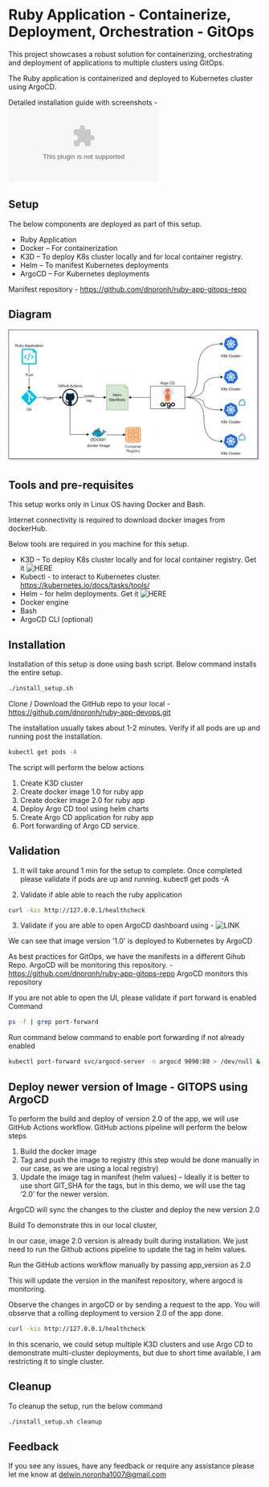 # Ruby Application - Containerize, Deployment, Orchestration - GitOps

This project showcases a robust solution for containerizing, orchestrating and deployment of applications to multiple clusters using GitOps.

The Ruby application is containerized and deployed to Kubernetes cluster using ArgoCD.

Detailed installation guide with screenshots - ![HERE](./ruby-app-project-results.docx)

## Setup

The below components are deployed as part of this setup.

* Ruby Application
* Docker – For containerization
* K3D – To deploy K8s cluster locally and for local container registry.
* Helm – To manifest Kubernetes deployments
* ArgoCD – For Kubernetes deployments

Manifest repository - https://github.com/dnoronh/ruby-app-gitops-repo

## Diagram
![](./ruby-app.png)

## Tools and pre-requisites

This setup works only in Linux OS having Docker and Bash.

Internet connectivity is required to download docker images from dockerHub.

Below tools are required in you machine for this setup.

* K3D – To deploy K8s cluster locally and for local container registry. Get it ![HERE](https://k3d.io/v5.6.0/#installation)
* Kubectl - to interact to Kubernetes cluster. https://kubernetes.io/docs/tasks/tools/
* Helm - for helm deployments. Get it ![HERE](https://helm.sh/docs/intro/install/)
* Docker engine
* Bash
* ArgoCD CLI (optional)

## Installation

Installation of this setup is done using bash script.
Below command installs the entire setup.

```bash
./install_setup.sh
```

Clone / Download the GitHub repo to your local - https://github.com/dnoronh/ruby-app-devops.git

The installation usually takes about 1-2 minutes.
Verify if all pods are up and running post the installation.

```bash
kubectl get pods -A
```

The script will perform the below actions
1)	Create K3D cluster
2)	Create docker image 1.0 for ruby app
3)	Create docker image 2.0 for ruby app
4)	Deploy Argo CD tool using helm charts
5)	Create Argo CD application for ruby app
6)	Port forwarding of Argo CD service.


## Validation

1)	It will take around 1 min for the setup to complete. Once completed please validate if pods are up and running.
kubectl get pods -A

2)	Validate if able able to reach the ruby application

```bash
curl -kis http://127.0.0.1/healthcheck
```

3)	Validate if you are able to open ArgoCD dashboard using - ![LINK](http://127.0.0.1:9090/)


We can see that image version '1.0' is deployed to Kubernetes by ArgoCD

As best practices for GitOps, we have the manifests in a different Gihub Repo. ArgoCD will be monitoring this repository. - https://github.com/dnoronh/ruby-app-gitops-repo
ArgoCD monitors this repository

If you are not able to open the UI, please validate if port forward is enabled
Command 
```bash
ps -f | grep port-forward
```

Run command below command to enable port forwarding if not already enabled

```bash
kubectl port-forward svc/argocd-server -n argocd 9090:80 > /dev/null &
```

## Deploy newer version of Image - GITOPS using ArgoCD

To perform the build and deploy of version 2.0 of the app, we will use GitHub Actions workflow.
GitHub actions pipeline will perform the below steps
1)	Build the docker image
2)	Tag and push the image to registry (this step would be done manually in our case, as we are using a local registry)
3)	Update the image tag in manifest (helm values) – Ideally it is better to use short GIT_SHA for the tags, but in this demo, we will use the tag ‘2.0’ for the newer version.

ArgoCD will sync the changes to the cluster and deploy the new version 2.0

Build 
To demonstrate this in our local cluster, 

In our case, image 2.0 version is already built during installation. We just need to run the Github actions pipeline to update the tag in helm values.

Run the GitHub actions workflow manually by passing app_version as 2.0

This will update the version in the manifest repository, where argocd is monitoring. 

Observe the changes in argoCD or by sending a request to the app. 
You will observe that a rolling deployment to version 2.0 of the app done.

```bash
curl -kis http://127.0.0.1/healthcheck
```

In this scenario, we could setup multiple K3D clusters and use Argo CD to demonstrate multi-cluster deployments, but due to short time available, I am restricting it to single cluster.

## Cleanup

To cleanup the setup, run the below command

```bash
./install_setup.sh cleanup
```

## Feedback

If you see any issues, have any feedback or require any assistance please let me know at delwin.noronha1007@gmail.com